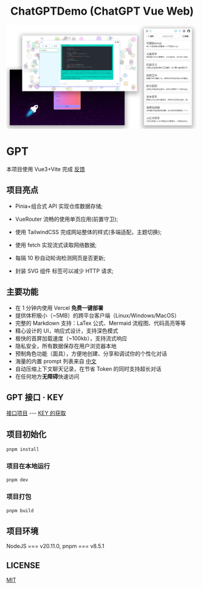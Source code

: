 <h1 align="center">ChatGPTDemo (ChatGPT Vue Web)</h1>

![cover](./docs/images/cover.png)

# GPT

本项目使用 Vue3+Vite 完成 [反馈](https://github.com/LSH160981/GraduationProject/issues)

## 项目亮点

- Pinia+组合式 API 实现仓库数据存储;

- VueRouter 流畅的使用单页应用(前置守卫);

- 使用 TailwindCSS 完成网站整体的样式(多端适配，主题切换);

- 使用 fetch 实现流式读取网络数据;

- 每隔 10 秒自动轮询检测网页是否更新;

- 封装 SVG 组件 <use>标签可以减少 HTTP 请求;

## 主要功能

- 在 1 分钟内使用 Vercel **免费一键部署**
- 提供体积极小（~5MB）的跨平台客户端（Linux/Windows/MacOS）
- 完整的 Markdown 支持：LaTex 公式、Mermaid 流程图、代码高亮等等
- 精心设计的 UI，响应式设计，支持深色模式
- 极快的首屏加载速度（~100kb），支持流式响应
- 隐私安全，所有数据保存在用户浏览器本地
- 预制角色功能（面具），方便地创建、分享和调试你的个性化对话
- 海量的内置 prompt 列表来自 [中文](https://github.com/PlexPt/awesome-chatgpt-prompts-zh)
- 自动压缩上下文聊天记录，在节省 Token 的同时支持超长对话
- 在任何地方**无障碍**快速访问

## GPT 接口 · KEY

<div align="left">

[接口项目](https://github.com/chatanywhere/GPT_API_free) --- [KEY 的获取](https://api.chatanywhere.org/v1/oauth/free/github/render)

</div>

## 项目初始化

```sh
pnpm install
```

### 项目在本地运行

```sh
pnpm dev
```

### 项目打包

```sh
pnpm build
```

## 项目环境

NodeJS === v20.11.0, pnpm === v8.5.1

## LICENSE

[MIT](https://opensource.org/license/mit/)
